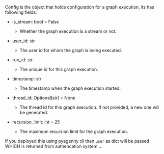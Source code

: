 Config is the object that holds configuration for a graph execution,
its has following fields:
- is_stream: bool = False
    - Whether the graph execution is a stream or not.
- user_id: str
    - The user id for whom the graph is being executed.
- run_id: str
    - The unique id for this graph execution.
- timestamp: str
    - The timestamp when the graph execution started.

- thread_id: Optional[str] = None
    - The thread id for this graph execution. If not provided, a new one will be
      generated.

- recursion_limit: int = 25
    - The maximum recursion limit for the graph execution.


If you deployed this using pyagenity cli then `user` as dict will be passed WHICH Is returned from authencation system ...